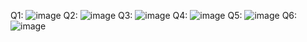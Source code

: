 Q1:
![image](https://user-images.githubusercontent.com/114863597/232006151-1c34421e-443b-4e93-ba21-e8f65db8b6a1.png)
Q2:
![image](https://user-images.githubusercontent.com/114863597/232006337-62bccc2d-ec93-4c0b-ae0e-af67bc7a1fdf.png)
Q3:
![image](https://user-images.githubusercontent.com/114863597/232006614-8f2d46c5-0ae4-4da7-aeb7-162cd37bc6bf.png)
Q4:
![image](https://user-images.githubusercontent.com/114863597/232006868-f52c72b6-c7b6-4a2b-bfb7-7630919a8ee2.png)
Q5:
![image](https://user-images.githubusercontent.com/114863597/232007329-bdfd9b28-019b-444f-ad97-7e49a64259e8.png)
Q6:
![image](https://user-images.githubusercontent.com/114863597/232007548-16ac5b6e-7944-4433-87c2-66e8778f8972.png)
